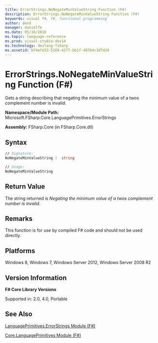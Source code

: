 ```yaml
---
title: ErrorStrings.NoNegateMinValueString Function (F#)
description: ErrorStrings.NoNegateMinValueString Function (F#)
keywords: visual f#, f#, functional programming
author: dend
manager: danielfe
ms.date: 05/16/2016
ms.topic: language-reference
ms.prod: visual-studio-dev14
ms.technology: devlang-fsharp
ms.assetid: b74efe53-5169-42f7-bb1f-487b4c3d7d29 
---
```


# ErrorStrings.NoNegateMinValueString Function (F#)

Gets a string describing that negating the minimum value of a twos complement number is invalid.

**Namespace/Module Path:** Microsoft.FSharp.Core.LanguagePrimitives.ErrorStrings

**Assembly:** FSharp.Core (in FSharp.Core.dll)


## Syntax

```fsharp
// Signature:
NoNegateMinValueString :  string

// Usage:
NoNegateMinValueString
```

## Return Value

The string returned is *Negating the minimum value of a twos complement number is invalid.*

## Remarks
This function is for use by compiled F# code and should not be used directly.


## Platforms
Windows 8, Windows 7, Windows Server 2012, Windows Server 2008 R2


## Version Information
**F# Core Library Versions**

Supported in: 2.0, 4.0, Portable

## See Also
[LanguagePrimitives.ErrorStrings Module &#40;F&#35;&#41;](LanguagePrimitives.ErrorStrings-Module-%5BFSharp%5D.md)

[Core.LanguagePrimitives Module &#40;F&#35;&#41;](Core.LanguagePrimitives-Module-%5BFSharp%5D.md)